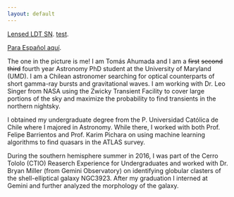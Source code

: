 ```yaml
---
layout: default
---
```


[Lensed LDT SN](./LDT_SN/LDT_list.html).
[test](./LDT_SN/SDSSJ1100+5329-SDSS-I/SDSSJ1100+5329-SDSS-I.html).

[Para Español aquí](./bio_es.html).

The one in the picture is me! I am Tomás Ahumada and I am a ~~first~~  ~~second~~ ~~third~~  fourth year Astronomy PhD student at the University of Maryland (UMD). I am a Chilean astronomer searching for optical counterparts of short gamma-ray bursts and gravitational waves. I am working with Dr. Leo Singer from NASA using the Zwicky Transient Facility to cover large portions of the sky and maximize the probability to find transients in the northern nightsky. 

I obtained my undergraduate degree from the P. Universidad Católica de Chile where I majored in Astronomy. While there, I worked with both Prof. Felipe Barrientos and Prof. Karim Pichara on using machine learning algorithms to find quasars in the ATLAS survey. 

During the southern hemisphere summer in 2016, I was part of the Cerro Tololo (CTIO) Reaserch Experience for Undergraduates and worked with Dr. Bryan Miller (from Gemini Observatory) on identifying globular clasters of the shell-elliptical galaxy NGC3923. After my graduation I interned at Gemini and further analyzed the morphology of the galaxy.


